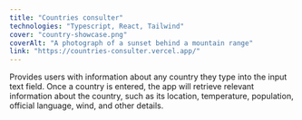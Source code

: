 ```yaml
---
title: "Countries consulter"
technologies: "Typescript, React, Tailwind"
cover: "country-showcase.png"
coverAlt: "A photograph of a sunset behind a mountain range"
link: "https://countries-consulter.vercel.app/"
---
```

Provides users with information about any country they type into the input text field. Once a country is entered, the app will retrieve relevant information about the country, such as its location, temperature, population, official language, wind, and other details.